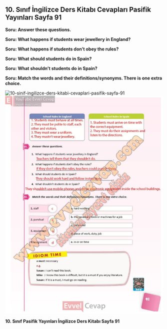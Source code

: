 ## 10. Sınıf İngilizce Ders Kitabı Cevapları Pasifik Yayınları Sayfa 91

**Soru: Answer these questions.**

**Soru: What happens if students wear jewellery in England?**

**Soru: What happens if students don’t obey the rules?**

**Soru: What should students do in Spain?**

**Soru: What shouldn’t students do in Spain?**

**Soru: Match the words and their definitions/synonyms. There is one extra choice.**

![10-sinif-ingilizce-ders-kitabi-cevaplari-pasifik-sayfa-91]()![10-sinif-ingilizce-ders-kitabi-cevaplari-pasifik-sayfa-91](./image1.webp)

**10. Sınıf Pasifik Yayınları İngilizce Ders Kitabı Sayfa 91**